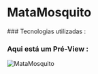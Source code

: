 # MataMosquito

<link rel="stylesheet" href="https://cdn.jsdelivr.net/gh/devicons/devicon@v2.11.0/devicon.min.css">
### Tecnologias utilizadas :
<i class="devicon-javascript-plain colored"></i> 


### Aqui está um Pré-View :
![MataMosquito](https://user-images.githubusercontent.com/59569208/120027506-d2267700-bfc9-11eb-899a-4c70de488526.gif)
